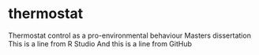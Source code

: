 # thermostat
Thermostat control as a pro-environmental behaviour Masters dissertation
This is a line from R Studio
And this is a line from GitHub
